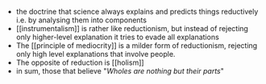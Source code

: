 - the doctrine that science always explains and predicts things reductively i.e. by analysing them into components 
- [[instrumentalism]] is rather like reductionism, but instead of rejecting only higher-level explanation it tries to evade all explanations 
- The [[principle of mediocrity]] is a milder form of reductionism, rejecting only high level explanations that involve people. 
- The opposite of reduction is [[holism]]
- in sum, those that believe "*Wholes are nothing but their parts*"
  